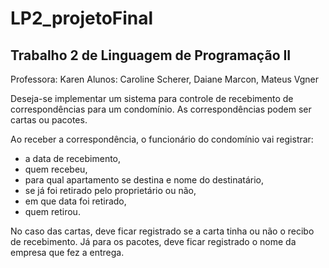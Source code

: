 # LP2_projetoFinal
## Trabalho 2 de Linguagem de Programação II

Professora: Karen
Alunos: Caroline Scherer, Daiane Marcon, Mateus Vgner

Deseja-se implementar um sistema para controle de recebimento de correspondências para um condomínio.
As correspondências podem ser cartas ou pacotes.

Ao receber a correspondência, o funcionário do condomínio vai registrar:
* a data de recebimento,
* quem recebeu,
* para qual apartamento se destina e nome do destinatário,
* se já foi retirado pelo proprietário ou não,
* em que data foi retirado,
* quem retirou.

No caso das cartas, deve ficar registrado se a carta tinha ou não o recibo de recebimento.
Já para os pacotes, deve ficar registrado o nome da empresa que fez a entrega.
